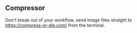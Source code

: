 ## Compressor

Don't break out of your workflow, send image files straight to https://compress-or-die.com/ from the terminal.

